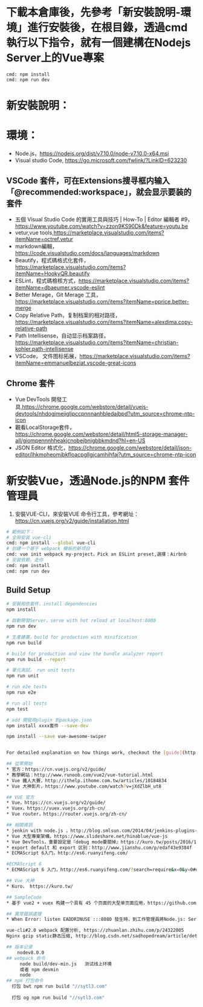 # 下載本倉庫後，先參考「新安裝說明-環境」進行安裝後，在根目錄，透過cmd執行以下指令，就有一個建構在Nodejs Server上的Vue專案
    cmd: npm install
    cmd: npm run dev

# 新安裝說明：
# 環境：
* Node.js，https://nodejs.org/dist/v7.10.0/node-v7.10.0-x64.msi
* Visual studio Code, https://go.microsoft.com/fwlink/?LinkID=623230

## VSCode 套件，可在Extensions搜寻框内输入「@recommended:workspace」，就会显示要装的套件
* 五個 Visual Studio Code 的實用工具與技巧 | How-To | Editor 編輯者 #9，https://www.youtube.com/watch?v=zzon9KS90Dk&feature=youtu.be
* vetur,vue tools,https://marketplace.visualstudio.com/items?itemName=octref.vetur
* markdown編輯，https://code.visualstudio.com/docs/languages/markdown
* Beautify，程式碼格式化套件，https://marketplace.visualstudio.com/items?itemName=HookyQR.beautify
* ESLint，程式碼檢核方式，https://marketplace.visualstudio.com/items?itemName=dbaeumer.vscode-eslint
* Better Merage，Git Merage 工具，https://marketplace.visualstudio.com/items?itemName=pprice.better-merge
* Copy Relative Path，复制档案的相对路径，https://marketplace.visualstudio.com/items?itemName=alexdima.copy-relative-path
* Path Intellisense，自动显示档案路径，https://marketplace.visualstudio.com/items?itemName=christian-kohler.path-intellisense
* VSCode， 文件图标拓展，https://marketplace.visualstudio.com/items?itemName=emmanuelbeziat.vscode-great-icons

## Chrome 套件
* Vue DevTools 開發工具,https://chrome.google.com/webstore/detail/vuejs-devtools/nhdogjmejiglipccpnnnanhbledajbpd?utm_source=chrome-ntp-icon
* 觀看LocalStorage套件，https://chrome.google.com/webstore/detail/html5-storage-manager-all/giompennnhheakjcnobejbnjgbbkmdnd?hl=en-US
* JSON Editor 格式化，https://chrome.google.com/webstore/detail/json-editor/lhkmoheomjbkfloacpgllgjcamhihfaj?utm_source=chrome-ntp-icon

# 新安裝Vue，透過Node.js的NPM 套件管理員
1. 安裝VUE-CLI，來安裝VUE 命令行工具，參考網址：https://cn.vuejs.org/v2/guide/installation.html
``` bash
# 範例如下：
# 全局安装 vue-cli
cmd: npm install --global vue-cli
# 创建一个基于 webpack 模板的新项目
cmd: vue init webpack my-project，Pick an ESLint preset,選擇：Airbnb
# 安装依赖，走你
cmd: npm install
cmd: npm run dev
```
## Build Setup

``` bash
# 安裝相依套件，install dependencies
npm install

# 啟動開發Server，serve with hot reload at localhost:8080
npm run dev

# 生產建置，build for production with minification
npm run build

# build for production and view the bundle analyzer report
npm run build --report

# 單元測試， run unit tests
npm run unit

# run e2e tests
npm run e2e

# run all tests
npm test

# add 開發用plugin 到package.json
npm install xxxx套件 --save-dev

npm install --save vue-awesome-swiper


For detailed explanation on how things work, checkout the [guide](http://vuejs-templates.github.io/webpack/) and [docs for vue-loader](http://vuejs.github.io/vue-loader).

## 從零開始
* 官方：https://cn.vuejs.org/v2/guide/
* 教學網站：http://www.runoob.com/vue2/vue-tutorial.html
* Vue 鐵人大賽，http://ithelp.ithome.com.tw/articles/10184834
* Vue 大神影片，https://www.youtube.com/watch?v=jXdZlbH_ut8

## VUE 官方
* Vue，https://cn.vuejs.org/v2/guide/
* Vuex，https://vuex.vuejs.org/zh-cn/
* Vue router，https://router.vuejs.org/zh-cn/

## 相關資訊
* jenkin with node.js ，http://blog.smlsun.com/2014/04/jenkins-plugins-nodejs.html
* Vue 大型專案架構，https://www.slideshare.net/hinablue/vue-js
* Vue DevTools，重要設定是『debug mode要關掉』https://kuro.tw/posts/2016/12/08/%E9%80%8F%E9%81%8E-VueCLI-%E5%BB%BA%E7%BD%AE%E5%B0%88%E6%A1%88%E6%99%82%EF%BC%8C%E8%87%AA%E5%8B%95%E5%88%87%E6%8F%9B-devtools-%E7%9A%84-debug-%E7%92%B0%E5%A2%83/
* export default 和 export 区别：http://www.jianshu.com/p/edaf43e9384f
* ECMAScript 6入门，http://es6.ruanyifeng.com/

#ECMAScript 6
* ECMAScript 6 入门，http://es6.ruanyifeng.com/?search=require&x=0&y=0#docs/intro

## Vue 大神
* Kuro， https://kuro.tw/

## SampleCode
* 基于 vue2 + vuex 构建一个具有 45 个页面的大型单页面应用，https://github.com/bailicangdu/vue2-elm/blob/master/src/router/router.js

## 異常錯誤處理
* When Error: listen EADDRINUSE :::8080 發生時，到工作管理員將Node.js: Server-side Javascript的進程關閉掉,就可以正常重新啟動服務器

vue-cli#2.0 webpack 配置分析, https://zhuanlan.zhihu.com/p/24322005
Nginx gzip static静态压缩, http://blog.csdn.net/sadhopedream/article/details/20950519

## 版本记录
    nodev8.0.0
## webpack 命令
     node build/dev-min.js   测试线上环境
     或者 npm devmin
     node 
## npm 打包命令
  打包 bwt npm run build "//sytl3.com"
  
  打包 og npm run build "//sytl3.com"
